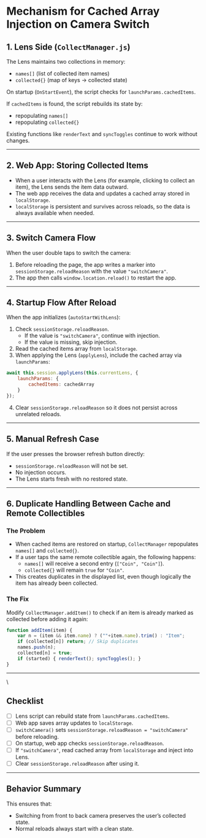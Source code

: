 # Mechanism for Cached Array Injection on Camera Switch

## 1. Lens Side (`CollectManager.js`)

The Lens maintains two collections in memory:

- `names[]` (list of collected item names)  
- `collected{}` (map of keys → collected state)  

On startup (`OnStartEvent`), the script checks for `launchParams.cachedItems`.  

If `cachedItems` is found, the script rebuilds its state by:  
- repopulating `names[]`  
- repopulating `collected{}`  

Existing functions like `renderText` and `syncToggles` continue to work without changes.  

---

## 2. Web App: Storing Collected Items

- When a user interacts with the Lens (for example, clicking to collect an item), the Lens sends the item data outward.  
- The web app receives the data and updates a cached array stored in `localStorage`.  
- `localStorage` is persistent and survives across reloads, so the data is always available when needed.  

---

## 3. Switch Camera Flow

When the user double taps to switch the camera:  

1. Before reloading the page, the app writes a marker into `sessionStorage.reloadReason` with the value `"switchCamera"`.  
2. The app then calls `window.location.reload()` to restart the app.  

---

## 4. Startup Flow After Reload

When the app initializes (`autoStartWithLens`):  

1. Check `sessionStorage.reloadReason`.  
   - If the value is `"switchCamera"`, continue with injection.  
   - If the value is missing, skip injection.  
2. Read the cached items array from `localStorage`.  
3. When applying the Lens (`applyLens`), include the cached array via `launchParams`:  

```js
await this.session.applyLens(this.currentLens, {
    launchParams: {
        cachedItems: cachedArray
    }
});
```
4. Clear `sessionStorage.reloadReason` so it does not persist across unrelated reloads.  

---

## 5. Manual Refresh Case

If the user presses the browser refresh button directly:  

- `sessionStorage.reloadReason` will not be set.  
- No injection occurs.  
- The Lens starts fresh with no restored state.  

---

## 6. Duplicate Handling Between Cache and Remote Collectibles

### The Problem
- When cached items are restored on startup, `CollectManager` repopulates `names[]` and `collected{}`.  
- If a user taps the same remote collectible again, the following happens:
  - `names[]` will receive a second entry (`["Coin", "Coin"]`).  
  - `collected{}` will remain `true` for `"Coin"`.  
- This creates duplicates in the displayed list, even though logically the item has already been collected.  

### The Fix
Modify `CollectManager.addItem()` to check if an item is already marked as collected before adding it again:

```js
function addItem(item) {
    var n = (item && item.name) ? (""+item.name).trim() : "Item";
    if (collected[n]) return; // Skip duplicates
    names.push(n);
    collected[n] = true;
    if (started) { renderText(); syncToggles(); }
}
```

---
\
## Checklist

- [ ] Lens script can rebuild state from `launchParams.cachedItems`.  
- [ ] Web app saves array updates to `localStorage`.  
- [ ] `switchCamera()` sets `sessionStorage.reloadReason = "switchCamera"` before reloading.  
- [ ] On startup, web app checks `sessionStorage.reloadReason`.  
- [ ] If `"switchCamera"`, read cached array from `localStorage` and inject into Lens.  
- [ ] Clear `sessionStorage.reloadReason` after using it.  

---

## Behavior Summary

This ensures that:  

- Switching from front to back camera preserves the user’s collected state.  
- Normal reloads always start with a clean state.  
